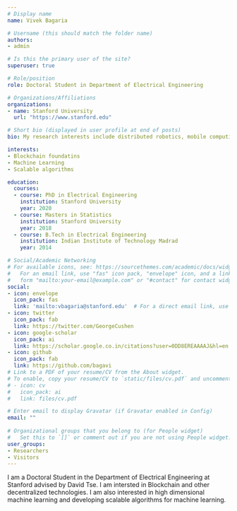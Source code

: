 ```yaml
---
# Display name
name: Vivek Bagaria

# Username (this should match the folder name)
authors:
- admin

# Is this the primary user of the site?
superuser: true

# Role/position
role: Doctoral Student in Department of Electrical Engineering

# Organizations/Affiliations
organizations:
- name: Stanford University
  url: "https://www.stanford.edu"

# Short bio (displayed in user profile at end of posts)
bio: My research interests include distributed robotics, mobile computing and programmable matter.

interests:
- Blockchain foundatins
- Machine Learning
- Scalable algorithms

education:
  courses:
  - course: PhD in Electrical Engineering
    institution: Stanford University
    year: 2020
  - course: Masters in Statistics
    institution: Stanford University
    year: 2018
  - course: B.Tech in Electrical Engineering
    institution: Indian Institute of Technology Madrad
    year: 2014

# Social/Academic Networking
# For available icons, see: https://sourcethemes.com/academic/docs/widgets/#icons
#   For an email link, use "fas" icon pack, "envelope" icon, and a link in the
#   form "mailto:your-email@example.com" or "#contact" for contact widget.
social:
- icon: envelope
  icon_pack: fas
  link: 'mailto:vbagaria@stanford.edu'  # For a direct email link, use "mailto:test@example.org".
- icon: twitter
  icon_pack: fab
  link: https://twitter.com/GeorgeCushen
- icon: google-scholar
  icon_pack: ai
  link: https://scholar.google.co.in/citations?user=0DD8EREAAAAJ&hl=en
- icon: github
  icon_pack: fab
  link: https://github.com/bagavi
# Link to a PDF of your resume/CV from the About widget.
# To enable, copy your resume/CV to `static/files/cv.pdf` and uncomment the lines below.  
# - icon: cv
#   icon_pack: ai
#   link: files/cv.pdf

# Enter email to display Gravatar (if Gravatar enabled in Config)
email: ""
  
# Organizational groups that you belong to (for People widget)
#   Set this to `[]` or comment out if you are not using People widget.  
user_groups:
- Researchers
- Visitors
---
```


I am a Doctoral Student in the Department of Electrical Engineering at Stanford advised by David Tse.
I am intersted in Blockchain and other decentralized technologies. I am also interested in high dimensional machine learning and developing scalable algorithms for machine learning.

